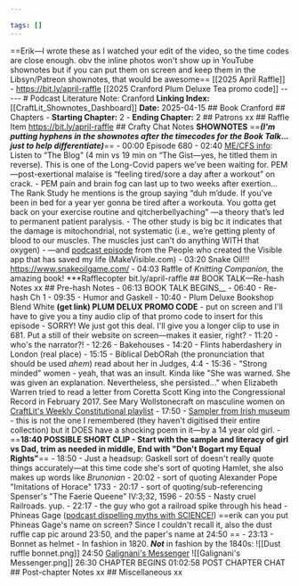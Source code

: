 ```yaml
---

tags: []
---
```


==Erik—I wrote these as I watched your edit of the video, so the time codes are close enough. obv the inline photos won't show up in YouTube shownotes but if you can put them on screen and keep them in the Libsyn/Patreon shownotes, that would be awesome== [[2025 April Raffle]] - https://bit.ly/april-raffle [[2025 Cranford Plum Deluxe Tea promo code]] ----- # Podcast Literature Note: Cranford **Linking Index:** [[CraftLit_Shownotes_Dashboard]] **Date:** 2025-04-15 ## Book Cranford ## Chapters - **Starting Chapter:** 2 - **Ending Chapter:** 2 ## Patrons xx ## Raffle Item https://bit.ly/april-raffle ## Crafty Chat Notes **SHOWNOTES** ==***(I'm putting hyphens in the shownotes after the timecodes for the Book Talk... just to help differentiate)***== - 00:00 Episode 680 - 02:40 [ME/CFS info](https://www.healthrising.org/blog/2025/02/17/long-covid-muscle-study-dissent/): Listen to “The Blog” (4 min vs 19 min on “The Gist—yes, he titled them in reverse). This is one of the Long-Covid papers we’ve been waiting for. PEM—post-exertional malaise is “feeling tired/sore a day after a workout” on crack. - PEM pain and brain fog can last up to two weeks after exertion…The Rank Study he mentions is the group saying “duh m’dude. If you’ve been in bed for a year yer gonna be tired after a workouta. You gotta get back on your exercise routine and qitcherbellyaching” —a theory that’s led to permanent patient paralysis. - The other study is big bc it indicates that the damage is mitochondrial, not systematic (i.e., we’re getting plenty of blood to our muscles. The muscles just can’t do anything WITH that oxygen) - —and [podcast episode](https://pca.st/episode/c1e74b1c-7626-4b89-bce4-a8d312355370) from the People who created the Visible app that has saved my life (MakeVisible.com) - 03:20 Snake Oil!!! https://www.snakeoilgame.com/ - 04:03 Raffle of *Knitting Companion,* the amazing book! ***Rafflecopter bit.ly/april-raffle ## BOOK TALK—Re-hash Notes xx ## Pre-hash Notes - 06:13 BOOK TALK BEGINS__ - 06:40 - Re-hash Ch 1 - 09:35 - Humor and Gaskell - 10:40 - Plum Deluxe Bookshop Blend White **(get link) PLUM DELUX PROMO CODE** - put on screen and I'll have to give you a tiny audio clip of that promo code to insert for this episode - SORRY! We just got this deal. I'll give you a longer clip to use in 681. Put a still of their website on screen—makes it easier, right? - 11:20 - who's the narrator?! - 12:26 - Bakehouses - 14:20 - Flints haberdashery in London (real place) - 15:15 - Biblical DebORah (the pronunciation that should be used *ahem*) read about her in Judges, 4:4 - 15:36 - "Strong minded" women - yeah, that was an insult. Kinda like "She was warned. She was given an explanation. Nevertheless, she persisted..." when Elizabeth Warren tried to read a letter from Coretta Scott King into the Congressional Record in February 2017. See Mary Wollstonecraft on masculine women on [CraftLit's Weekly Constitutional playlist](https://www.youtube.com/playlist?list=PLObwB926r7yOMwDRTPgxXFlTYjZuWRnx8) - 17:50 - [Sampler from Irish museum](https://www.museum.ie/en-IE/Collections-Research/Collection/Documentation-Discoveries/Artefact/A-Nineteenth-Century-Sampler/2cfb695b-f8db-479c-a637-62079a3d20b9) - this is not the one I remembered (they haven't digitised their entire collection) but it DOES have a shocking poem in it—by a 14 year old girl. - ==**18:40 POSSIBLE SHORT CLIP - Start with the sample and literacy of girl vs Dad, trim as needed in middle, End with "Don't Bogart my Equal Rights"**== - 18:50 - Just a headsup: Gaskell sort of doesn't really quote things accurately—at this time code she's sort of quoting Hamlet, she also makes up words like *Brunonian* - 20:02 - sort of quoting Alexander Pope "Imitations of Horace" 1733 - 20:17 - sort of quoting/sub-referencing Spenser's "The Faerie Queene" IV:3;32, 1596 - 20:55 - Nasty cruel Railroads. yup. - 22:17 - the guy who got a railroad spike through his head - Phineas Gage ([podcast dispelling myths with SCIENCE!](https://www.sciencehistory.org/stories/disappearing-pod/everything-you-know-about-phineas-gage-is-wrong/?utm_source=chatgpt.com)) ==erik can you put Phineas Gage's name on screen? Since I couldn't recall it, also the dust ruffle cap pic around 23:50, and the paper's name at 24:50 == - 23:13 - Bonnet as helmet - In fashion in 1820. ***Not*** in fashion by the 1840s: ![[Dust ruffle bonnet.png]] 24:50 [Galignani's Messenger](https://en.wikipedia.org/wiki/Giovanni_Antonio_Galignani) ![[Galignani's Messenger.png]] 26:30 CHAPTER BEGINS 01:02:58 POST CHAPTER CHAT ## Post-chapter Notes xx ## Miscellaneous xx